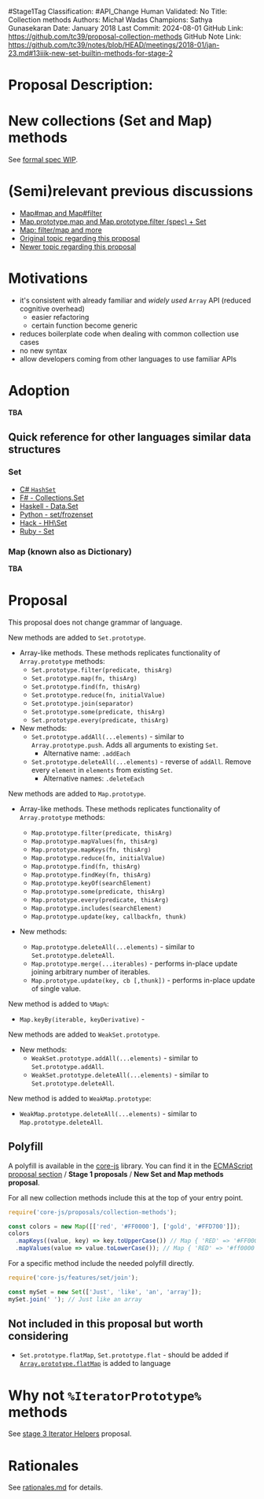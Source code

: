 #Stage1Tag
Classification: #API_Change
Human Validated: No
Title: Collection methods
Authors: Michał Wadas
Champions: Sathya Gunasekaran
Date: January 2018
Last Commit: 2024-08-01
GitHub Link: https://github.com/tc39/proposal-collection-methods
GitHub Note Link: https://github.com/tc39/notes/blob/HEAD/meetings/2018-01/jan-23.md#13iiik-new-set-builtin-methods-for-stage-2

# Proposal Description:
# New collections (Set and Map) methods

See [formal spec WIP](https://tc39.github.io/proposal-collection-methods/).

# (Semi)relevant previous discussions

* [Map#map and Map#filter](https://github.com/tc39/ecma262/pull/13)
* [Map.prototype.map and Map.prototype.filter (spec) + Set](https://esdiscuss.org/notes/2014-11-19)
* [Map: filter/map and more](https://esdiscuss.org/topic/map-filter-map-and-more)
* [Original topic regarding this proposal](https://esdiscuss.org/topic/new-set-prototype-methods)
* [Newer topic regarding this proposal](https://esdiscuss.org/topic/new-set-methods-again)


# Motivations

* it's consistent with already familiar and *widely used* `Array` API (reduced cognitive overhead)
  * easier refactoring
  * certain function become generic
* reduces boilerplate code when dealing with common collection use cases
* no new syntax
* allow developers coming from other languages to use familiar APIs

# Adoption

**TBA**


## Quick reference for other languages similar data structures

### Set

* [C# `HashSet`](https://msdn.microsoft.com/en-us/library/bb359438.aspx)
* [F# - Collections.Set](https://msdn.microsoft.com/en-au/vstudio/ee340244(v=vs.89))
* [Haskell - Data.Set](http://hackage.haskell.org/package/containers-0.5.10.2/docs/Data-Set.html)
* [Python - set/frozenset](https://docs.python.org/3.6/library/stdtypes.html#set)
* [Hack - HH\Set](https://docs.hhvm.com/hack/reference/class/HH.Set/)
* [Ruby - Set](https://ruby-doc.org/stdlib-2.5.0/libdoc/set/rdoc/Set.html)

### Map (known also as Dictionary)

**TBA**

# Proposal

This proposal does not change grammar of language.

New methods are added to `Set.prototype`.

* Array-like methods. These methods replicates functionality of `Array.prototype` methods:
  * `Set.prototype.filter(predicate, thisArg)`
  * `Set.prototype.map(fn, thisArg)`
  * `Set.prototype.find(fn, thisArg)`
  * `Set.prototype.reduce(fn, initialValue)`
  * `Set.prototype.join(separator)`
  * `Set.prototype.some(predicate, thisArg)`
  * `Set.prototype.every(predicate, thisArg)`
* New methods:
  * `Set.prototype.addAll(...elements)` - similar to `Array.prototype.push`. Adds all arguments to existing `Set`.
    * Alternative name: `.addEach`
  * `Set.prototype.deleteAll(...elements)` - reverse of `addAll`. Remove every `element` in `elements` from existing `Set`.
    * Alternative names: `.deleteEach`

New methods are added to `Map.prototype`.

* Array-like methods. These methods replicates functionality of `Array.prototype` methods:
  * `Map.prototype.filter(predicate, thisArg)`
  * `Map.prototype.mapValues(fn, thisArg)`
  * `Map.prototype.mapKeys(fn, thisArg)`
  * `Map.prototype.reduce(fn, initialValue)`
  * `Map.prototype.find(fn, thisArg)`
  * `Map.prototype.findKey(fn, thisArg)`
  * `Map.prototype.keyOf(searchElement)`
  * `Map.prototype.some(predicate, thisArg)`
  * `Map.prototype.every(predicate, thisArg)`
  * `Map.prototype.includes(searchElement)`
  * `Map.prototype.update(key, callbackfn, thunk)`

* New methods:
  * `Map.prototype.deleteAll(...elements)` - similar to `Set.prototype.deleteAll`.
  * `Map.prototype.merge(...iterables)` - performs in-place update joining arbitrary number of iterables.
  * `Map.prototype.update(key, cb [,thunk])` - performs in-place update of single value. 
  
New method is added to `%Map%`:

* `Map.keyBy(iterable, keyDerivative)` - 

New methods are added to `WeakSet.prototype`.

* New methods:
  * `WeakSet.prototype.addAll(...elements)` - similar to `Set.prototype.addAll`.
  * `WeakSet.prototype.deleteAll(...elements)` - similar to `Set.prototype.deleteAll`.

New method is added to `WeakMap.prototype`:

* `WeakMap.prototype.deleteAll(...elements)` - similar to `Map.prototype.deleteAll`.

## Polyfill

A polyfill is available in the [core-js](https://github.com/zloirock/core-js) library.
You can find it in the [ECMAScript proposal section](https://github.com/zloirock/core-js#ecmascript-proposals) 
/ **Stage 1 proposals** / **New Set and Map methods proposal**.

For all new collection methods include this at the top of your entry point.
```js
require('core-js/proposals/collection-methods');

const colors = new Map([['red', '#FF0000'], ['gold', '#FFD700']]);
colors
  .mapKeys((value, key) => key.toUpperCase()) // Map { 'RED' => '#FF0000', 'GOLD' => '#FFD700' }
  .mapValues(value => value.toLowerCase()); // Map { 'RED' => '#ff0000', 'GOLD' => '#ffd700' }
```
For a specific method include the needed polyfill directly.
```js
require('core-js/features/set/join');

const mySet = new Set(['Just', 'like', 'an', 'array']);
mySet.join(' '); // Just like an array
```

## Not included in this proposal but worth considering

* `Set.prototype.flatMap`, `Set.prototype.flat` - should be added if [`Array.prototype.flatMap`](https://github.com/tc39/proposal-flatMap) is added to language

# Why not `%IteratorPrototype%` methods

See [stage 3 Iterator Helpers](https://github.com/tc39/proposal-iterator-helpers) proposal.

# Rationales

See [rationales.md](./rationales.md) for details.
